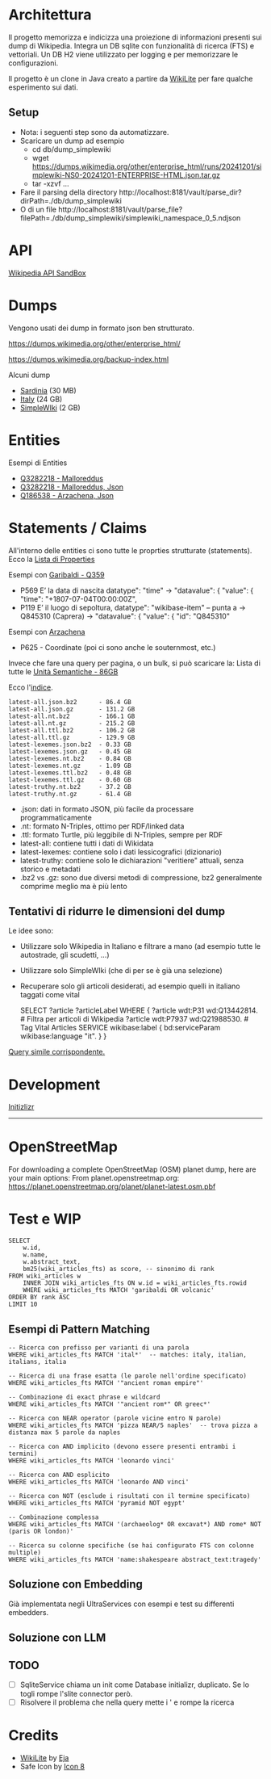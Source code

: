 

# Architettura

Il progetto memorizza e indicizza una proiezione di informazioni presenti sui dump di Wikipedia.
Integra un DB sqlite con funzionalità di ricerca (FTS) e vettoriali.
Un DB H2 viene utilizzato per logging e per memorizzare le configurazioni.

Il progetto è un clone in Java creato a partire da [WikiLite](https://github.com/eja/wikilite) 
per fare qualche esperimento sui dati.

## Setup
* Nota: i seguenti step sono da automatizzare.
* Scaricare un dump ad esempio 
  * cd db/dump_simplewiki
  * wget https://dumps.wikimedia.org/other/enterprise_html/runs/20241201/simplewiki-NS0-20241201-ENTERPRISE-HTML.json.tar.gz
  * tar -xzvf ...
* Fare il parsing della directory http://localhost:8181/vault/parse_dir?dirPath=./db/dump_simplewiki
* O di un file http://localhost:8181/vault/parse_file?filePath=./db/dump_simplewiki/simplewiki_namespace_0_5.ndjson


# API

[Wikipedia API SandBox](https://en.wikipedia.org/wiki/Special:ApiSandbox)


# Dumps

Vengono usati dei dump in formato json ben strutturato.

https://dumps.wikimedia.org/other/enterprise_html/

https://dumps.wikimedia.org/backup-index.html

Alcuni dump
* [Sardinia](https://dumps.wikimedia.org/other/enterprise_html/runs/20241201/scwiki-NS0-20241201-ENTERPRISE-HTML.json.tar.gz) (30 MB)
* [Italy](https://dumps.wikimedia.org/other/enterprise_html/runs/20241201/itwiki-NS0-20241201-ENTERPRISE-HTML.json.tar.gz) (24 GB)
* [SimpleWIki](https://dumps.wikimedia.org/other/enterprise_html/runs/20241201/simplewiki-NS0-20241201-ENTERPRISE-HTML.json.tar.gz) (2 GB)

# Entities

Esempi di Entities
* [Q3282218 - Malloreddus](https://www.wikidata.org/wiki/Q3282218)
* [Q3282218 - Malloreddus, Json](https://www.wikidata.org/w/api.php?action=wbgetentities&ids=Q3282218&format=json)
* [Q186538 - Arzachena, Json](https://www.wikidata.org/w/api.php?action=wbgetentities&ids=Q186538&format=json)

# Statements / Claims

All'interno delle entities ci sono tutte le proprties strutturate (statements).
Ecco la [Lista di Properties](https://www.wikidata.org/wiki/Wikidata:List_of_properties)

Esempi con [Garibaldi - Q359](https://www.wikidata.org/w/api.php?action=wbgetentities&ids=Q539&format=json)
* P569 E’ la data di nascita datatype": "time" → "datavalue": { "value": { "time": "+1807-07-04T00:00:00Z",
* P119 E’ il luogo di sepoltura, datatype": "wikibase-item" – punta a → Q845310 (Caprera) → "datavalue": { "value": { "id": "Q845310"

Esempi con [Arzachena](https://www.wikidata.org/w/api.php?action=wbgetentities&ids=Q186538&format=json)
* P625 - Coordinate (poi ci sono anche le souternmost, etc.)


Invece che fare una query per pagina, o un bulk, si può scaricare la:
Lista di tutte le [Unità Semantiche - 86GB](https://dumps.wikimedia.org/wikidatawiki/entities/latest-all.json.bz2)

Ecco l'[indice](https://dumps.wikimedia.org/wikidatawiki/entities/).

    latest-all.json.bz2      - 86.4 GB
    latest-all.json.gz       - 131.2 GB
    latest-all.nt.bz2        - 166.1 GB
    latest-all.nt.gz         - 215.2 GB
    latest-all.ttl.bz2       - 106.2 GB
    latest-all.ttl.gz        - 129.9 GB
    latest-lexemes.json.bz2  - 0.33 GB
    latest-lexemes.json.gz   - 0.45 GB
    latest-lexemes.nt.bz2    - 0.84 GB
    latest-lexemes.nt.gz     - 1.09 GB
    latest-lexemes.ttl.bz2   - 0.48 GB
    latest-lexemes.ttl.gz    - 0.60 GB
    latest-truthy.nt.bz2     - 37.2 GB
    latest-truthy.nt.gz      - 61.4 GB

* .json: dati in formato JSON, più facile da processare programmaticamente
* .nt: formato N-Triples, ottimo per RDF/linked data
* .ttl: formato Turtle, più leggibile di N-Triples, sempre per RDF
* latest-all: contiene tutti i dati di Wikidata
* latest-lexemes: contiene solo i dati lessicografici (dizionario)
* latest-truthy: contiene solo le dichiarazioni "veritiere" attuali, senza storico e metadati
* .bz2 vs .gz: sono due diversi metodi di compressione, bz2 generalmente comprime meglio ma è più lento


## Tentativi di ridurre le dimensioni del dump

Le idee sono:
* Utilizzare solo Wikipedia in Italiano e filtrare a mano (ad esempio tutte le autostrade, gli scudetti, ...)
* Utilizzare solo SimpleWIki (che di per se è già una selezione)
* Recuperare solo gli articoli desiderati, ad esempio quelli in italiano taggati come vital


    SELECT ?article ?articleLabel WHERE {
    ?article wdt:P31 wd:Q13442814. # Filtra per articoli di Wikipedia
    ?article wdt:P7937 wd:Q21988530. # Tag Vital Articles
    SERVICE wikibase:label { bd:serviceParam wikibase:language "it". }
    }


[Query simile corrispondente.](https://query.wikidata.org/#SELECT%20%3Farticle%20%3FarticleLabel%20WHERE%20%7B%0A%20%20%3Farticle%20wdt%3AP31%20wd%3AQ13442814.%20%23%20Filtra%20per%20articoli%20di%20Wikipedia%0A%20%20%3Farticle%20wdt%3AP7937%20wd%3AQ21988530.%20%23%20Tag%20Vital%20Articles%0A%20%20SERVICE%20wikibase%3Alabel%20%7B%20bd%3AserviceParam%20wikibase%3Alanguage%20%22en%22.%20%7D%0A%7D)


# Development

[Initizlizr](https://start.spring.io/#!type=maven-project&language=java&platformVersion=3.4.1&packaging=jar&jvmVersion=17&groupId=tk.artsakenos&artifactId=vault&name=Vault&description=A%20Vault%20with%20Knowledge&packageName=tk.artsakenos.vault&dependencies=web,lombok,devtools,thymeleaf,data-jpa,h2,spring-ai-ollama)

-------------------------------------


# OpenStreetMap

For downloading a complete OpenStreetMap (OSM) planet dump, here are your main options:
From planet.openstreetmap.org:
https://planet.openstreetmap.org/planet/planet-latest.osm.pbf


# Test e WIP

    SELECT
        w.id,
        w.name,
        w.abstract_text,
        bm25(wiki_articles_fts) as score, -- sinonimo di rank
    FROM wiki_articles w
        INNER JOIN wiki_articles_fts ON w.id = wiki_articles_fts.rowid
        WHERE wiki_articles_fts MATCH 'garibaldi OR volcanic'
    ORDER BY rank ASC
    LIMIT 10

## Esempi di Pattern Matching

    -- Ricerca con prefisso per varianti di una parola
    WHERE wiki_articles_fts MATCH 'ital*'  -- matches: italy, italian, italians, italia
    
    -- Ricerca di una frase esatta (le parole nell'ordine specificato)
    WHERE wiki_articles_fts MATCH '"ancient roman empire"'
    
    -- Combinazione di exact phrase e wildcard
    WHERE wiki_articles_fts MATCH '"ancient rom*" OR greec*'
    
    -- Ricerca con NEAR operator (parole vicine entro N parole)
    WHERE wiki_articles_fts MATCH 'pizza NEAR/5 naples'  -- trova pizza a distanza max 5 parole da naples
    
    -- Ricerca con AND implicito (devono essere presenti entrambi i termini)
    WHERE wiki_articles_fts MATCH 'leonardo vinci'
    
    -- Ricerca con AND esplicito
    WHERE wiki_articles_fts MATCH 'leonardo AND vinci'
    
    -- Ricerca con NOT (esclude i risultati con il termine specificato)
    WHERE wiki_articles_fts MATCH 'pyramid NOT egypt'
    
    -- Combinazione complessa
    WHERE wiki_articles_fts MATCH '(archaeolog* OR excavat*) AND rome* NOT (paris OR london)'
    
    -- Ricerca su colonne specifiche (se hai configurato FTS con colonne multiple)
    WHERE wiki_articles_fts MATCH 'name:shakespeare abstract_text:tragedy'

## Soluzione con Embedding

Già implementata negli UltraServices con esempi e test su differenti embedders.

## Soluzione con LLM


## TODO

- [ ] SqliteService chiama un init come Database initializr, duplicato. Se lo togli rompe l'slite connector però.
- [ ] Risolvere il problema che nella query mette i ' e rompe la ricerca

# Credits

* [WikiLite](https://github.com/eja/wikilite) by [Eja](https://eja.it)
* Safe Icon by [Icon 8](https://icons8.com/icon/80779/safe)
